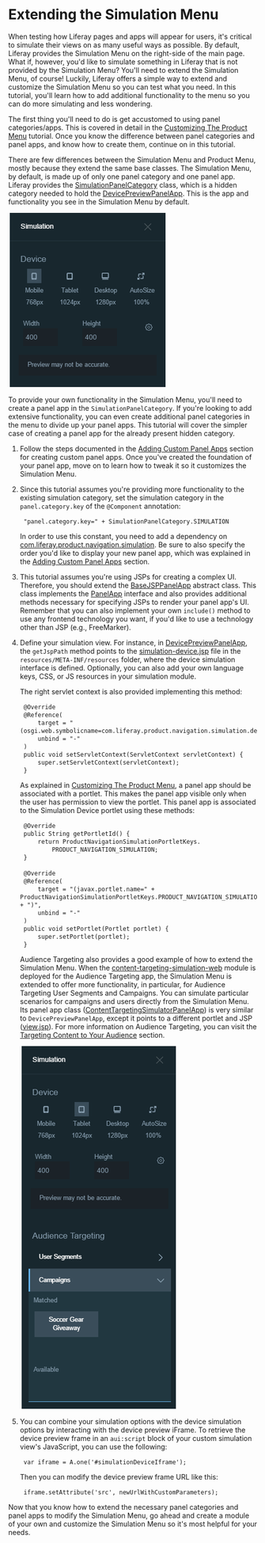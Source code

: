 # Extending the Simulation Menu

When testing how Liferay pages and apps will appear for users, it's critical to
simulate their views on as many useful ways as possible. By default, Liferay
provides the Simulation Menu on the right-side of the main page. What if,
however, you'd like to simulate something in Liferay that is not provided by the
Simulation Menu? You'll need to extend the Simulation Menu, of course! Luckily,
Liferay offers a simple way to extend and customize the Simulation Menu so you
can test what you need. In this tutorial, you'll learn how to add additional
functionality to the menu so you can do more simulating and less wondering.

The first thing you'll need to do is get accustomed to using panel
categories/apps. This is covered in detail in the
[Customizing The Product Menu](/develop/tutorials/-/knowledge_base/7-0/customizing-the-product-menu)
tutorial. Once you know the difference between panel categories and panel apps,
and know how to create them, continue on in this tutorial.

There are few differences between the Simulation Menu and Product Menu, mostly
because they extend the same base classes. The Simulation Menu, by default, is
made up of only one panel category and one panel app. Liferay provides the
[SimulationPanelCategory](https://github.com/liferay/liferay-portal/blob/master/modules/apps/web-experience/product-navigation/product-navigation-simulation/src/main/java/com/liferay/product/navigation/simulation/application/list/SimulationPanelCategory.java)
class, which is a hidden category needed to hold the 
[DevicePreviewPanelApp](https://github.com/liferay/liferay-portal/blob/master/modules/apps/web-experience/product-navigation/product-navigation-simulation-device/src/main/java/com/liferay/product/navigation/simulation/device/application/list/DevicePreviewPanelApp.java).
This is the app and functionality you see in the Simulation Menu by default.

![Figure 1: The Simulation Menu offers a device preview application.](../../images/simulation-menu-preview.png)

To provide your own functionality in the Simulation Menu, you'll need to create
a panel app in the `SimulationPanelCategory`. If you're looking to add extensive
functionality, you can even create additional panel categories in the menu to
divide up your panel apps. This tutorial will cover the simpler case of creating
a panel app for the already present hidden category.

1. Follow the steps documented in the
   [Adding Custom Panel Apps](/develop/tutorials/-/knowledge_base/7-0/customizing-the-product-menu#adding-custom-panel-apps)
   section for creating custom panel apps. Once you've created the foundation of
   your panel app, move on to learn how to tweak it so it customizes the
   Simulation Menu.

2. Since this tutorial assumes you're providing more functionality to the
   existing simulation category, set the simulation category in the
   `panel.category.key` of the `@Component` annotation:

        "panel.category.key=" + SimulationPanelCategory.SIMULATION

    In order to use this constant, you need to add a dependency on 
    [com.liferay.product.navigation.simulation](https://repository.liferay.com/nexus/content/repositories/liferay-releases-ce/com/liferay/com.liferay.product.navigation.simulation/).
    Be sure to also specify the order you'd like to display your new panel app,
    which was explained in the 
    [Adding Custom Panel Apps](/develop/tutorials/-/knowledge_base/7-0/customizing-the-product-menu#adding-custom-panel-apps)
    section.

3. This tutorial assumes you're using JSPs for creating a complex UI. Therefore,
   you should extend the [BaseJSPPanelApp](https://github.com/liferay/liferay-portal/blob/master/modules/apps/web-experience/application-list/application-list-api/src/main/java/com/liferay/application/list/BaseJSPPanelApp.java)
   abstract class. This class implements the
   [PanelApp](https://github.com/liferay/liferay-portal/blob/master/modules/apps/web-experience/application-list/application-list-api/src/main/java/com/liferay/application/list/PanelApp.java)
   interface and also provides additional methods necessary for specifying JSPs
   to render your panel app's UI. Remember that you can also implement your own
   `include()` method to use any frontend technology you want, if you'd like to
   use a technology other than JSP (e.g., FreeMarker).

4. Define your simulation view. For instance, in
   [DevicePreviewPanelApp](https://github.com/liferay/liferay-portal/blob/master/modules/apps/web-experience/product-navigation/product-navigation-simulation-device/src/main/java/com/liferay/product/navigation/simulation/device/application/list/DevicePreviewPanelApp.java),
   the `getJspPath` method points to the
   [simulation-device.jsp](https://github.com/liferay/liferay-portal/blob/master/modules/apps/web-experience/product-navigation/product-navigation-simulation-device/src/main/resources/META-INF/resources/simulation_device.jsp)
   file in the `resources/META-INF/resources` folder, where the device
   simulation interface is defined. Optionally, you can also add your own
   language keys, CSS, or JS resources in your simulation module.

    The right servlet context is also provided implementing this method:

        @Override
        @Reference(
            target = "(osgi.web.symbolicname=com.liferay.product.navigation.simulation.device)",
            unbind = "-"
        )
        public void setServletContext(ServletContext servletContext) {
            super.setServletContext(servletContext);
        }

    As explained in [Customizing The Product Menu](/develop/tutorials/-/knowledge_base/7-0/customizing-the-product-menu),
    a panel app should be associated with a portlet. This makes the panel app 
    visible only when the user has permission to view the portlet.
    This panel app is associated to the Simulation Device portlet using these
    methods:

        @Override
        public String getPortletId() {
            return ProductNavigationSimulationPortletKeys.
                PRODUCT_NAVIGATION_SIMULATION;
        }

        @Override
        @Reference(
            target = "(javax.portlet.name=" + ProductNavigationSimulationPortletKeys.PRODUCT_NAVIGATION_SIMULATION + ")",
            unbind = "-"
        )
        public void setPortlet(Portlet portlet) {
            super.setPortlet(portlet);
        }

    Audience Targeting also provides a good example of how to extend the
    Simulation Menu. When the
    [content-targeting-simulation-web](https://github.com/liferay/liferay-apps-content-targeting/tree/develop/content-targeting-simulation-web)
    module is deployed for the Audience Targeting app, the Simulation Menu is
    extended to offer more functionality, in particular, for Audience Targeting
    User Segments and Campaigns. You can simulate particular scenarios for
    campaigns and users directly from the Simulation Menu. Its panel app class
    ([ContentTargetingSimulatorPanelApp](https://github.com/liferay/liferay-apps-content-targeting/blob/develop/content-targeting-simulation-web/src/main/java/com/liferay/content/targeting/simulation/web/application/list/ContentTargetingSimulatorPanelApp.java))
    is very similar to `DevicePreviewPanelApp`, except it points to a different
    portlet and JSP
    ([view.jsp](https://github.com/liferay/liferay-apps-content-targeting/blob/develop/content-targeting-simulation-web/src/main/resources/META-INF/resources/view.jsp)).
    For more information on Audience Targeting, you can visit the
    [Targeting Content to Your Audience](/discover/portal/-/knowledge_base/6-2/targeting-content-to-your-audience)
    section.

    ![Figure 2: The Audience Targeting app extends the Simulation Menu to help simulate different users and campaign views.](../../images/simulation-menu-at.png)

5. You can combine your simulation options with the device simulation options by
   interacting with the device preview iFrame. To retrieve the device preview
   frame in an `aui:script` block of your custom simulation view's JavaScript,
   you can use the following:

        var iframe = A.one('#simulationDeviceIframe');

    Then you can modify the device preview frame URL like this:

        iframe.setAttribute('src', newUrlWithCustomParameters);

Now that you know how to extend the necessary panel categories and panel apps to
modify the Simulation Menu, go ahead and create a module of your own and
customize the Simulation Menu so it's most helpful for your needs.
